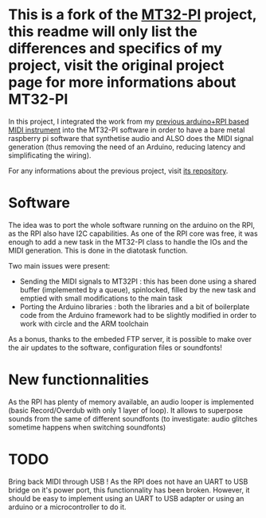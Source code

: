 # This is a fork of the [MT32-PI](https://github.com/dwhinham/mt32-pi) project, this readme will only list the differences and specifics of my project, visit the original project page for more informations about MT32-PI

In this project, I integrated the work from my [previous arduino+RPI based MIDI instrument](https://github.com/Benz0X/midi_diatonic_accordion) into the MT32-PI software in order to have a bare metal raspberry pi software that synthetise audio and ALSO does the MIDI signal generation (thus removing the need of an Arduino, reducing latency and simplificating the wiring).

For any informations about the previous project, visit [its repository](https://github.com/Benz0X/midi_diatonic_accordion).

# Software
The idea was to port the whole software running on the arduino on the RPI, as the RPI also have I2C capabilities. As one of the RPI core was free, it was enough to add a new task in the MT32-PI class to handle the IOs and the MIDI generation. This is done in the diatotask function.

Two main issues were present:
- Sending the MIDI signals to MT32PI : this has been done using a shared buffer (implemented by a queue), spinlocked, filled by the new task and emptied with small modifications to the main task
- Porting the Arduino libraries : both the libraries and a bit of boilerplate code from the Arduino framework had to be slightly modified in order to work with circle and the ARM toolchain

As a bonus, thanks to the embeded FTP server, it is possible to make over the air updates to the software, configuration files or soundfonts!

# New functionnalities
As the RPI has plenty of memory available, an audio looper is implemented (basic Record/Overdub with only 1 layer of loop). It allows to superpose sounds from the same of different soundfonts (to investigate: audio glitches sometime happens when switching soundfonts)

# TODO
Bring back MIDI through USB ! As the RPI does not have an UART to USB bridge on it's power port, this functionnality has been broken.
However, it should be easy to implement using an UART to USB adapter or using an arduino or a microcontroller to do it.

